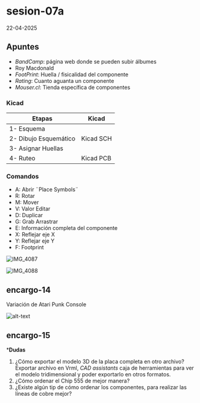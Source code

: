 # sesion-07a

22-04-2025

## Apuntes

* _BandCamp_: página web donde se pueden subir álbumes
* Roy Macdonald
* _FootPrint_: Huella / fisicalidad del componente
* _Rating_: Cuanto aguanta un componente
* _Mouser.cl_: Tienda específica de componentes

### Kicad

| Etapas | Kicad |
|------------|---|
| 1- Esquema | |
| 2- Dibujo Esquemático | Kicad SCH |
| 3- Asignar Huellas | |
| 4- Ruteo | Kicad PCB |

### Comandos

* A: Abrir ¨Place Symbols¨
* R: Rotar
* M: Mover
* V: Valor Editar
* D: Duplicar
* G: Grab Arrastrar
* E: Información completa del componente
* X: Reflejar eje X
* Y: Reflejar eje Y
* F: Footprint

![IMG_4087](https://github.com/user-attachments/assets/08b57278-2d4a-4cc1-9e51-9b2bbeea522e)

![IMG_4088](https://github.com/user-attachments/assets/ed89da2f-0c2a-4258-bc0f-04ebc3d85d46)

## encargo-14

Variación de Atari Punk Console

![alt-text](https://github.com/user-attachments/assets/c0d6fcf5-a430-4ba8-a61a-db72f32f60f8)

## encargo-15

***Dudas**

1. ¿Cómo exportar el modelo 3D de la placa completa en otro archivo? Exportar archivo en Vrml, _CAD assistants_ caja de herramientas para ver el modelo tridimensional y poder exportarlo en otros formatos.
2. ¿Cómo ordenar el Chip 555 de mejor manera?
3. ¿Existe algún tip de cómo ordenar los componentes, para realizar las líneas de cobre mejor?
